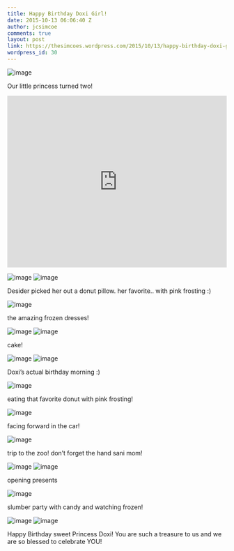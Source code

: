 ```yaml
---
title: Happy Birthday Doxi Girl!
date: 2015-10-13 06:06:40 Z
author: jcsimcoe
comments: true
layout: post
link: https://thesimcoes.wordpress.com/2015/10/13/happy-birthday-doxi-girl/
wordpress_id: 30
---
```


![image](/public/assets/tumblr_inline_nw55ah0C471qb8l8q_1280.jpg)

Our little princess turned two!

<iframe src="https://player.vimeo.com/video/140597415?title=0&amp;byline=0&amp;portrait=0" width="700" height="394" frameborder="0" title="Doxi's 2nd Birthday Party" style="width: 100%; height: 394px;"></iframe>

![image](/public/assets/tumblr_inline_nw5639ckXT1qb8l8q_1280.jpg)
![image](/public/assets/tumblr_inline_nw563iPMZk1qb8l8q_1280.jpg)

Desider picked her out a donut pillow. her favorite.. with pink frosting :)

![image](/public/assets/tumblr_inline_nw563s0sfe1qb8l8q_1280.jpg)

the amazing frozen dresses!

![image](/public/assets/tumblr_inline_nw5643QV9L1qb8l8q_1280.jpg)
![image](/public/assets/tumblr_inline_nw564cdewk1qb8l8q_1280.jpg)

cake!

![image](/public/assets/tumblr_inline_nw564m7Mwy1qb8l8q_1280.jpg)
![image](/public/assets/tumblr_inline_nw564zrYFa1qb8l8q_1280.jpg)

Doxi’s actual birthday morning :)

![image](/public/assets/tumblr_inline_nw5656qRzU1qb8l8q_1280.jpg)

eating that favorite donut with pink frosting!

![image](/public/assets/tumblr_inline_nw565gXfgk1qb8l8q_1280.jpg)

facing forward in the car!

![image](/public/assets/tumblr_inline_nw565qqSwI1qb8l8q_1280.jpg)

trip to the zoo! don’t forget the hand sani mom!

![image](/public/assets/tumblr_inline_nw5660L6zV1qb8l8q_1280.jpg)
![image](/public/assets/tumblr_inline_nw566aOW601qb8l8q_1280.jpg)

opening presents

![image](/public/assets/tumblr_inline_nw566kOPZl1qb8l8q_1280.jpg)

slumber party with candy and watching frozen!

![image](/public/assets/tumblr_inline_nw566tPg3k1qb8l8q_1280.jpg)
![image](/public/assets/tumblr_inline_nw5671KIpZ1qb8l8q_1280.jpg)

Happy Birthday sweet Princess Doxi! You are such a treasure to us and we are so blessed to celebrate YOU!
